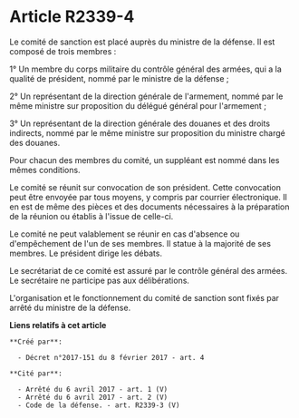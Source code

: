 # Article R2339-4

Le comité de sanction est placé auprès du ministre de la défense. Il est composé de trois membres : 

1° Un membre du corps militaire du contrôle général des armées, qui a la qualité de président, nommé par le ministre de la
défense ; 

2° Un représentant de la direction générale de l'armement, nommé par le même ministre sur proposition du délégué général pour
l'armement ; 

3° Un représentant de la direction générale des douanes et des droits indirects, nommé par le même ministre sur proposition
du ministre chargé des douanes. 

Pour chacun des membres du comité, un suppléant est nommé dans les mêmes conditions. 

Le comité se réunit sur convocation de son président. Cette convocation peut être envoyée par tous moyens, y compris par
courrier électronique. Il en est de même des pièces et des documents nécessaires à la préparation de la réunion ou établis à
l'issue de celle-ci. 

Le comité ne peut valablement se réunir en cas d'absence ou d'empêchement de l'un de ses membres. Il statue à la majorité de
ses membres. Le président dirige les débats. 

Le secrétariat de ce comité est assuré par le contrôle général des armées. Le secrétaire ne participe pas aux délibérations. 

L'organisation et le fonctionnement du comité de sanction sont fixés par arrêté du ministre de la défense.

**Liens relatifs à cet article**

	**Créé par**:

	  - Décret n°2017-151 du 8 février 2017 - art. 4

	**Cité par**:

	  - Arrêté du 6 avril 2017 - art. 1 (V)
	  - Arrêté du 6 avril 2017 - art. 2 (V)
	  - Code de la défense. - art. R2339-3 (V)
